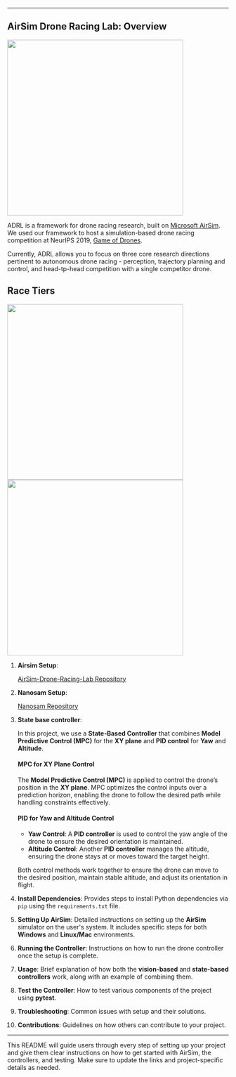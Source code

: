 
---
## AirSim Drone Racing Lab: Overview
<img src="https://github.com/muralikarteek7/Drone_Vision_control/blob/main/images/race.gif?raw=true" width="400"> 

ADRL is a framework for drone racing research, built on [Microsoft AirSim](https://github.com/Microsoft/Airsim).   
We used our framework to host a simulation-based drone racing competition at NeurIPS 2019, [Game of Drones](https://github.com/microsoft/AirSim-NeurIPS2019-Drone-Racing). 

Currently, ADRL allows you to focus on three core research directions pertinent to autonomous drone racing -  perception, trajectory planning and control, and head-tp-head competition with a single competitor drone. 

## Race Tiers

<img src="https://github.com/muralikarteek7/Drone_Vision_control/blob/main/images/tier_1.gif?raw=true" width="400"> <img src="https://github.com/muralikarteek7/Drone_Vision_control/blob/main/images/tier_2.gif?raw=true" width="400"> 

1. **Airsim Setup**: 

    [AirSim-Drone-Racing-Lab Repository](https://github.com/microsoft/AirSim-Drone-Racing-Lab.git)


2. **Nanosam Setup**: 

    [Nanosam Repository](https://github.com/NVIDIA-AI-IOT/nanosam)


2. **State base controller**: 

    In this project, we use a **State-Based Controller** that combines **Model Predictive Control (MPC)** for the **XY plane** and **PID control** for **Yaw** and **Altitude**.

    #### **MPC for XY Plane Control**
    The **Model Predictive Control (MPC)** is applied to control the drone’s position in the **XY plane**. MPC optimizes the control inputs over a prediction horizon, enabling the drone to follow the desired path while handling constraints effectively.

    #### **PID for Yaw and Altitude Control**
    - **Yaw Control**: A **PID controller** is used to control the yaw angle of the drone to ensure the desired orientation is maintained.
    - **Altitude Control**: Another **PID controller** manages the altitude, ensuring the drone stays at or moves toward the target height.

    Both control methods work together to ensure the drone can move to the desired position, maintain stable altitude, and adjust its orientation in flight.

   
3. **Install Dependencies**: Provides steps to install Python dependencies via `pip` using the `requirements.txt` file.

4. **Setting Up AirSim**: Detailed instructions on setting up the **AirSim** simulator on the user's system. It includes specific steps for both **Windows** and **Linux/Mac** environments.

5. **Running the Controller**: Instructions on how to run the drone controller once the setup is complete.

6. **Usage**: Brief explanation of how both the **vision-based** and **state-based controllers** work, along with an example of combining them.

7. **Test the Controller**: How to test various components of the project using **pytest**.

8. **Troubleshooting**: Common issues with setup and their solutions.

9. **Contributions**: Guidelines on how others can contribute to your project.

---

This README will guide users through every step of setting up your project and give them clear instructions on how to get started with AirSim, the controllers, and testing. Make sure to update the links and project-specific details as needed.
